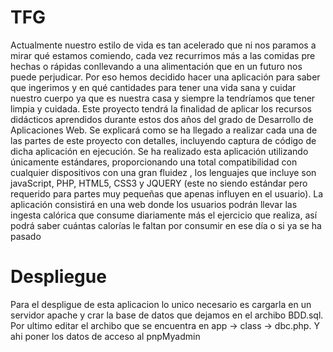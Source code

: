 # TFG
Actualmente nuestro estilo de vida es tan acelerado que ni nos paramos a 
mirar qué estamos comiendo, cada vez recurrimos más a las comidas pre 
hechas o rápidas conllevando a una alimentación que en un futuro nos 
puede perjudicar. 
Por eso hemos decidido hacer una aplicación para saber que ingerimos y 
en qué cantidades para tener una vida sana y cuidar nuestro cuerpo ya que 
es nuestra casa y siempre la tendríamos que tener limpia y cuidada. 
Este proyecto tendrá la finalidad de aplicar los recursos didácticos 
aprendidos durante estos dos años del grado de Desarrollo de Aplicaciones 
Web. 
Se explicará como se ha llegado a realizar cada una de las partes de este 
proyecto con detalles, incluyendo captura de código de dicha aplicación en 
ejecución. 
Se ha realizado esta aplicación utilizando únicamente estándares, 
proporcionando una total compatibilidad con cualquier dispositivos con 
una gran fluidez , los lenguajes que incluye son javaScript, PHP, HTML5, 
CSS3 y JQUERY (este no siendo estándar pero requerido para partes muy 
pequeñas que apenas influyen en el usuario). 
La aplicación consistirá en una web donde los usuarios podrán llevar las 
ingesta calórica que consume diariamente más el ejercicio que realiza, así 
podrá saber cuántas calorías le faltan por consumir en ese día o si ya se ha 
pasado

# Despliegue

Para el despligue de esta aplicacion lo unico necesario es cargarla en un servidor apache y crar la base de datos que dejamos en el archibo BDD.sql.
Por ultimo editar el archibo que se encuentra en app -> class -> dbc.php. Y ahi poner los datos de acceso al pnpMyadmin
